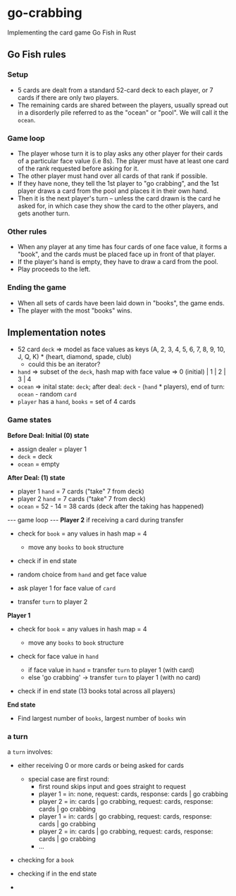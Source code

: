 # go-crabbing
Implementing the card game Go Fish in Rust

## Go Fish rules
### Setup
- 5 cards are dealt from a standard 52-card deck to each player, or 7 cards if there are only two players.
- The remaining cards are shared between the players, usually spread out in a disorderly pile referred to as the "ocean" or "pool". We will call it the `ocean`.

### Game loop
- The player whose turn it is to play asks any other player for their cards of a particular face value (i.e 8s). The player must have at least one card of the rank requested before asking for it.
- The other player must hand over all cards of that rank if possible.
- If they have none, they tell the 1st player to "go crabbing", and the 1st player draws a card from the pool and places it in their own hand.
- Then it is the next player's turn – unless the card drawn is the card he asked for, in which case they show the card to the other players, and gets another turn.

### Other rules
- When any player at any time has four cards of one face value, it forms a "book", and the cards must be placed face up in front of that player.
- If the player's hand is empty, they have to draw a card from the pool.
- Play proceeds to the left.

### Ending the game
- When all sets of cards have been laid down in "books", the game ends.
- The player with the most "books" wins.

## Implementation notes
- 52 card `deck` => model as face values as keys (A, 2, 3, 4, 5, 6, 7, 8, 9, 10, J, Q, K) * (heart, diamond, spade, club)
  - could this be an iterator?
- `hand` => subset of the `deck`, hash map with face value => 0 (initial) | 1 | 2 | 3 | 4
- `ocean` => inital state: `deck`; after deal: `deck` - (`hand` * players), end of turn: `ocean` - random `card`
- `player` has a `hand`, `books` = set of 4 cards

### Game states
**Before Deal: Initial (0) state**
- assign dealer = player 1
- `deck` = deck
- `ocean` = empty

**After Deal: (1) state**
- player 1 `hand` = 7 cards ("take" 7 from deck)
- player 2 `hand` = 7 cards ("take" 7 from deck)
- `ocean` =  52 - 14 = 38 cards (deck after the taking has happened)
  
--- game loop ---
**Player 2**
if receiving a card during transfer
- check for `book` = any values in hash map = 4
  - move any `books` to `book` structure
- check if in end state

- random choice from `hand` and get face value
- ask player 1 for face value of `card`
- transfer `turn` to player 2

**Player 1**
- check for `book` = any values in hash map = 4
  - move any `books` to `book` structure

- check for face value in `hand`
  - if face value in `hand` = transfer `turn` to player 1 (with card)
  - else 'go crabbing' -> transfer `turn` to player 1 (with no card)

- check if in end state (13 books total across all players)

**End state**
- Find largest number of `books`, largest number of `books` win

### a turn
a `turn` involves:
- either receiving 0 or more cards or being asked for cards
  - special case are first round:
    - first round skips input and goes straight to request
    - player 1 = in: none, request: cards, response: cards | go crabbing
    - player 2 = in: cards | go crabbing, request: cards, response: cards | go crabbing
    - player 1 = in: cards | go crabbing, request: cards, response: cards | go crabbing
    - player 2 = in: cards | go crabbing, request: cards, response: cards | go crabbing
    - ...

- checking for a `book`
- checking if in the end state
- 